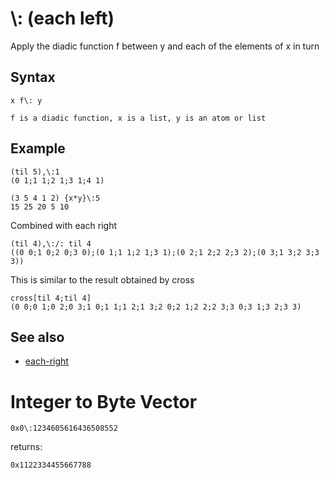 \\: (each left)
===============

Apply the diadic function f between y and each of the elements of x in turn

Syntax
------

    x f\: y

    f is a diadic function, x is a list, y is an atom or list

Example
-------

    (til 5),\:1
    (0 1;1 1;2 1;3 1;4 1)

    (3 5 4 1 2) {x*y}\:5
    15 25 20 5 10

Combined with each right

    (til 4),\:/: til 4
    ((0 0;1 0;2 0;3 0);(0 1;1 1;2 1;3 1);(0 2;1 2;2 2;3 2);(0 3;1 3;2 3;3 3))

This is similar to the result obtained by cross

    cross[til 4;til 4]
    (0 0;0 1;0 2;0 3;1 0;1 1;1 2;1 3;2 0;2 1;2 2;2 3;3 0;3 1;3 2;3 3)

See also
--------

-   [each-right](Reference/SlashColon#.2F:_.28each_right.29 "wikilink")

Integer to Byte Vector
======================

`0x0\:1234605616436508552`

returns:

`0x1122334455667788`
